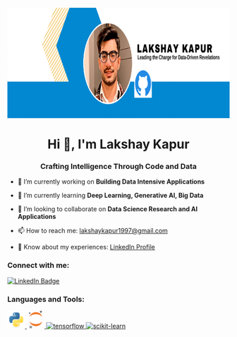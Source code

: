 <p align="center">
  <a href="https://raw.githubusercontent.com/LakshayKap/LakshayKap/main/assets/g(1).mp4">
    <img src="https://raw.githubusercontent.com/LakshayKap/LakshayKap/main/assets/github_banner.png" alt="Lakshay's MasterHead" style="width: 728px; height: 250px;">
  </a>
</p>
<h1 align="center">Hi 👋, I'm Lakshay Kapur</h1>
<h3 align="center">Crafting Intelligence Through Code and Data</h3>

- 🔭 I’m currently working on **Building Data Intensive Applications**

- 🌱 I’m currently learning **Deep Learning, Generative AI, Big Data**

- 👯 I’m looking to collaborate on **Data Science Research and AI Applications**

- 📫 How to reach me: [lakshaykapur1997@gmail.com](mailto:lakshaykapur1997@gmail.com)

- 📄 Know about my experiences: [LinkedIn Profile](https://www.linkedin.com/in/lakshay-kapur/)

<h3 align="left">Connect with me:</h3>
<div id="badges">
  <a href="https://www.linkedin.com/in/lakshay-kapur/">
    <img src="https://img.shields.io/badge/LinkedIn-blue?style=for-the-badge&logo=linkedin&logoColor=white" alt="LinkedIn Badge"/>
  </a>
</div>
<h3 align="left">Languages and Tools:</h3>
<p align="left">
  <a href="https://www.python.org/" target="_blank">
    <img src="https://raw.githubusercontent.com/devicons/devicon/master/icons/python/python-original.svg" alt="python" width="40" height="40"/>
  </a>
  <a href="https://jupyter.org/" target="_blank">
    <img src="https://raw.githubusercontent.com/devicons/devicon/master/icons/jupyter/jupyter-original.svg" alt="jupyter" width="40" height="40"/>
  </a>
  <a href="https://www.tensorflow.org/" target="_blank">
    <img src="https://www.vectorlogo.zone/logos/tensorflow/tensorflow-icon.svg" alt="tensorflow" width="40" height="40"/>
  </a>
  <a href="https://scikit-learn.org/" target="_blank">
    <img src="https://upload.wikimedia.org/wikipedia/commons/0/05/Scikit_learn_logo_small.svg" alt="scikit-learn" width="40" height="40"/>
  </a>
</p>
<!---
LakshayKap/LakshayKap is a ✨ special ✨ repository because its `README.md` (this file) appears on your GitHub profile.
You can click the Preview link to take a look at your changes.
--->
